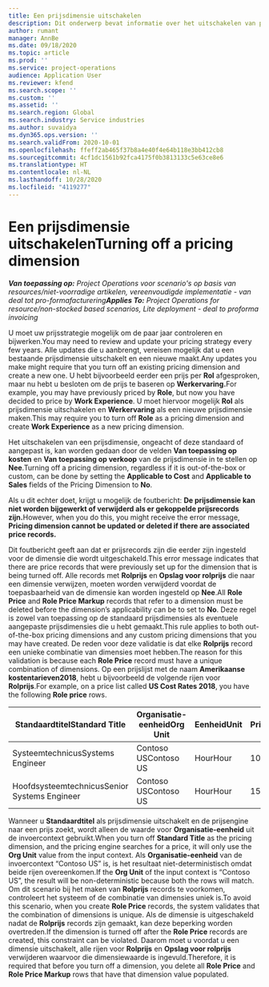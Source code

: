 ```yaml
---
title: Een prijsdimensie uitschakelen
description: Dit onderwerp bevat informatie over het uitschakelen van prijsdimensies.
author: rumant
manager: AnnBe
ms.date: 09/18/2020
ms.topic: article
ms.prod: ''
ms.service: project-operations
audience: Application User
ms.reviewer: kfend
ms.search.scope: ''
ms.custom: ''
ms.assetid: ''
ms.search.region: Global
ms.search.industry: Service industries
ms.author: suvaidya
ms.dyn365.ops.version: ''
ms.search.validFrom: 2020-10-01
ms.openlocfilehash: ffeff2ab465f37b8a4e40f4e64b118e3bb412cb8
ms.sourcegitcommit: 4cf1dc1561b92fca4175f0b3813133c5e63ce8e6
ms.translationtype: HT
ms.contentlocale: nl-NL
ms.lasthandoff: 10/28/2020
ms.locfileid: "4119277"
---
```

# <a name="turning-off-a-pricing-dimension"></a><span data-ttu-id="9c4d9-103">Een prijsdimensie uitschakelen</span><span class="sxs-lookup"><span data-stu-id="9c4d9-103">Turning off a pricing dimension</span></span>

<span data-ttu-id="9c4d9-104">_**Van toepassing op:** Project Operations voor scenario's op basis van resources/niet-voorradige artikelen, vereenvoudigde implementatie - van deal tot pro-formafacturering_</span><span class="sxs-lookup"><span data-stu-id="9c4d9-104">_**Applies To:** Project Operations for resource/non-stocked based scenarios, Lite deployment - deal to proforma invoicing_</span></span>

<span data-ttu-id="9c4d9-105">U moet uw prijsstrategie mogelijk om de paar jaar controleren en bijwerken.</span><span class="sxs-lookup"><span data-stu-id="9c4d9-105">You may need to review and update your pricing strategy every few years.</span></span> <span data-ttu-id="9c4d9-106">Alle updates die u aanbrengt, vereisen mogelijk dat u een bestaande prijsdimensie uitschakelt en een nieuwe maakt.</span><span class="sxs-lookup"><span data-stu-id="9c4d9-106">Any updates you make might require that you turn off an existing pricing dimension and create a new one.</span></span> <span data-ttu-id="9c4d9-107">U hebt bijvoorbeeld eerder een prijs per **Rol** afgesproken, maar nu hebt u besloten om de prijs te baseren op **Werkervaring.**</span><span class="sxs-lookup"><span data-stu-id="9c4d9-107">For example, you may have previously priced by **Role**, but now you have decided to price by **Work Experience**.</span></span> <span data-ttu-id="9c4d9-108">U moet hiervoor mogelijk **Rol** als prijsdimensie uitschakelen en **Werkervaring** als een nieuwe prijsdimensie maken.</span><span class="sxs-lookup"><span data-stu-id="9c4d9-108">This may require you to turn off **Role** as a pricing dimension and create **Work Experience** as a new pricing dimension.</span></span> 

<span data-ttu-id="9c4d9-109">Het uitschakelen van een prijsdimensie, ongeacht of deze standaard of aangepast is, kan worden gedaan door de velden **Van toepassing op kosten** en **Van toepassing op verkoop** van de prijsdimensie in te stellen op **Nee**.</span><span class="sxs-lookup"><span data-stu-id="9c4d9-109">Turning off a pricing dimension, regardless if it is out-of-the-box or custom, can be done by setting the **Applicable to Cost** and **Applicable to Sales** fields of the Pricing Dimension to **No**.</span></span>

<span data-ttu-id="9c4d9-110">Als u dit echter doet, krijgt u mogelijk de foutbericht: **De prijsdimensie kan niet worden bijgewerkt of verwijderd als er gekoppelde prijsrecords zijn.**</span><span class="sxs-lookup"><span data-stu-id="9c4d9-110">However, when you do this, you might receive the error message, **Pricing dimension cannot be updated or deleted if there are associated price records.**</span></span>

<span data-ttu-id="9c4d9-111">Dit foutbericht geeft aan dat er prijsrecords zijn die eerder zijn ingesteld voor de dimensie die wordt uitgeschakeld.</span><span class="sxs-lookup"><span data-stu-id="9c4d9-111">This error message indicates that there are price records that were previously set up for the dimension that is being turned off.</span></span> <span data-ttu-id="9c4d9-112">Alle records met **Rolprijs** en **Opslag voor rolprijs** die naar een dimensie verwijzen, moeten worden verwijderd voordat de toepasbaarheid van de dimensie kan worden ingesteld op **Nee**.</span><span class="sxs-lookup"><span data-stu-id="9c4d9-112">All **Role Price** and **Role Price Markup** records that refer to a dimension must be deleted before the dimension’s applicability can be to set to **No**.</span></span> <span data-ttu-id="9c4d9-113">Deze regel is zowel van toepassing op de standaard prijsdimensies als eventuele aangepaste prijsdimensies die u hebt gemaakt.</span><span class="sxs-lookup"><span data-stu-id="9c4d9-113">This rule applies to both out-of-the-box pricing dimensions and any custom pricing dimensions that you may have created.</span></span> <span data-ttu-id="9c4d9-114">De reden voor deze validatie is dat elke **Rolprijs** record een unieke combinatie van dimensies moet hebben.</span><span class="sxs-lookup"><span data-stu-id="9c4d9-114">The reason for this validation is because each **Role Price** record must have a unique combination of dimensions.</span></span> <span data-ttu-id="9c4d9-115">Op een prijslijst met de naam **Amerikaanse kostentarieven2018**, hebt u bijvoorbeeld de volgende rijen voor **Rolprijs**.</span><span class="sxs-lookup"><span data-stu-id="9c4d9-115">For example, on a price list called **US Cost Rates 2018**, you have the following **Role price** rows.</span></span> 

| <span data-ttu-id="9c4d9-116">Standaardtitel</span><span class="sxs-lookup"><span data-stu-id="9c4d9-116">Standard Title</span></span>         | <span data-ttu-id="9c4d9-117">Organisatie-eenheid</span><span class="sxs-lookup"><span data-stu-id="9c4d9-117">Org Unit</span></span>    |<span data-ttu-id="9c4d9-118">Eenheid</span><span class="sxs-lookup"><span data-stu-id="9c4d9-118">Unit</span></span>   |<span data-ttu-id="9c4d9-119">Prijs</span><span class="sxs-lookup"><span data-stu-id="9c4d9-119">Price</span></span>  |<span data-ttu-id="9c4d9-120">Valuta</span><span class="sxs-lookup"><span data-stu-id="9c4d9-120">Currency</span></span>  |
| -----------------------|-------------|-------|-------|----------|
| <span data-ttu-id="9c4d9-121">Systeemtechnicus</span><span class="sxs-lookup"><span data-stu-id="9c4d9-121">Systems Engineer</span></span>|<span data-ttu-id="9c4d9-122">Contoso US</span><span class="sxs-lookup"><span data-stu-id="9c4d9-122">Contoso US</span></span>|<span data-ttu-id="9c4d9-123">Hour</span><span class="sxs-lookup"><span data-stu-id="9c4d9-123">Hour</span></span>| <span data-ttu-id="9c4d9-124">100</span><span class="sxs-lookup"><span data-stu-id="9c4d9-124">100</span></span>|<span data-ttu-id="9c4d9-125">USD</span><span class="sxs-lookup"><span data-stu-id="9c4d9-125">USD</span></span>|
| <span data-ttu-id="9c4d9-126">Hoofdsysteemtechnicus</span><span class="sxs-lookup"><span data-stu-id="9c4d9-126">Senior Systems Engineer</span></span>|<span data-ttu-id="9c4d9-127">Contoso US</span><span class="sxs-lookup"><span data-stu-id="9c4d9-127">Contoso US</span></span>|<span data-ttu-id="9c4d9-128">Hour</span><span class="sxs-lookup"><span data-stu-id="9c4d9-128">Hour</span></span>| <span data-ttu-id="9c4d9-129">150</span><span class="sxs-lookup"><span data-stu-id="9c4d9-129">150</span></span>| <span data-ttu-id="9c4d9-130">USD</span><span class="sxs-lookup"><span data-stu-id="9c4d9-130">USD</span></span>|


<span data-ttu-id="9c4d9-131">Wanneer u **Standaardtitel** als prijsdimensie uitschakelt en de prijsengine naar een prijs zoekt, wordt alleen de waarde voor **Organisatie-eenheid** uit de invoercontext gebruikt.</span><span class="sxs-lookup"><span data-stu-id="9c4d9-131">When you turn off **Standard Title** as the pricing dimension, and the pricing engine searches for a price, it will only use the **Org Unit** value from the input context.</span></span> <span data-ttu-id="9c4d9-132">Als **Organisatie-eenheid** van de invoercontext “Contoso US” is, is het resultaat niet-deterministisch omdat beide rijen overeenkomen.</span><span class="sxs-lookup"><span data-stu-id="9c4d9-132">If the **Org Unit** of the input context is “Contoso US”, the result will be non-deterministic because both the rows will match.</span></span> <span data-ttu-id="9c4d9-133">Om dit scenario bij het maken van **Rolprijs** records te voorkomen, controleert het systeem of de combinatie van dimensies uniek is.</span><span class="sxs-lookup"><span data-stu-id="9c4d9-133">To avoid this scenario, when you create **Role Price** records, the system validates that the combination of dimensions is unique.</span></span> <span data-ttu-id="9c4d9-134">Als de dimensie is uitgeschakeld nadat de **Rolprijs** records zijn gemaakt, kan deze beperking worden overtreden.</span><span class="sxs-lookup"><span data-stu-id="9c4d9-134">If the dimension is turned off after the **Role Price** records are created, this constraint can be violated.</span></span> <span data-ttu-id="9c4d9-135">Daarom moet u voordat u een dimensie uitschakelt, alle rijen voor **Rolprijs** en **Opslag voor rolprijs** verwijderen waarvoor die dimensiewaarde is ingevuld.</span><span class="sxs-lookup"><span data-stu-id="9c4d9-135">Therefore, it is required that before you turn off a dimension, you delete all **Role Price** and **Role Price Markup** rows that have that dimension value populated.</span></span>
